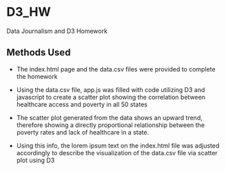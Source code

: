 # D3_HW
Data Journalism and D3 Homework

## Methods Used

- The index.html page and the data.csv files were provided to complete the homework

- Using the data.csv file, app.js was filled with code utilizing D3 and javascript to create a scatter plot showing the correlation between healthcare access and poverty in all 50 states

- The scatter plot generated from the data shows an upward trend, therefore showing a directly proportional relationship between the poverty rates and lack of healthcare in a state.

- Using this info, the lorem ipsum text on the index.html file was adjusted accordingly to describe the visualization of the data.csv file via scatter plot using D3
